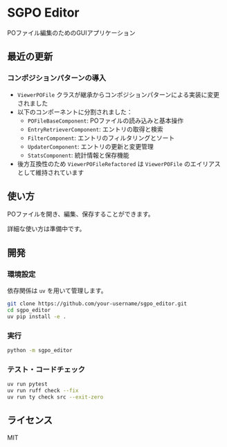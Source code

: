 # SGPO Editor

POファイル編集のためのGUIアプリケーション

## 最近の更新

### コンポジションパターンの導入

- `ViewerPOFile` クラスが継承からコンポジションパターンによる実装に変更されました
- 以下のコンポーネントに分割されました：
  - `POFileBaseComponent`: POファイルの読み込みと基本操作
  - `EntryRetrieverComponent`: エントリの取得と検索
  - `FilterComponent`: エントリのフィルタリングとソート
  - `UpdaterComponent`: エントリの更新と変更管理
  - `StatsComponent`: 統計情報と保存機能
- 後方互換性のため `ViewerPOFileRefactored` は `ViewerPOFile` のエイリアスとして維持されています

## 使い方

POファイルを開き、編集、保存することができます。

詳細な使い方は準備中です。

## 開発

### 環境設定

依存関係は `uv` を用いて管理します。

```bash
git clone https://github.com/your-username/sgpo_editor.git
cd sgpo_editor
uv pip install -e .
```

### 実行

```bash
python -m sgpo_editor
```

### テスト・コードチェック

```bash
uv run pytest
uv run ruff check --fix
uv run ty check src --exit-zero
```

## ライセンス

MIT
